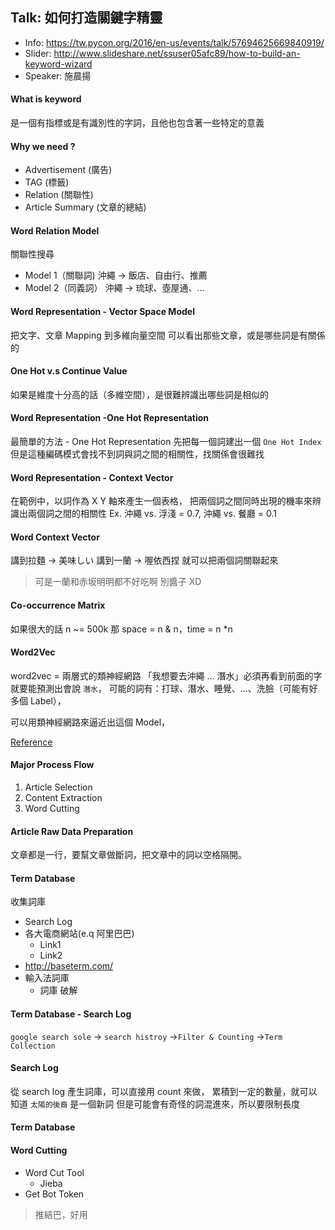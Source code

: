 ## Talk: 如何打造關鍵字精靈
- Info: https://tw.pycon.org/2016/en-us/events/talk/57694625669840919/
- Slider: http://www.slideshare.net/ssuser05afc89/how-to-build-an-keyword-wizard
- Speaker: 施晨揚


#### What is keyword
是一個有指標或是有識別性的字詞，且他也包含著一些特定的意義

#### Why we need ?
- Advertisement (廣告)
- TAG (標籤)
- Relation (關聯性)
- Article Summary (文章的總結)

#### Word Relation Model
關聯性搜尋
* Model 1（關聯詞)
沖繩 -> 飯店、自由行、推薦
* Model 2（同義詞）
沖繩 -> 琉球、壺屋通、...

#### Word Representation - Vector Space Model
把文字、文章 Mapping 到多維向量空間
可以看出那些文章，或是哪些詞是有關係的

#### One Hot v.s Continue Value 
如果是維度十分高的話（多維空間），是很難辨識出哪些詞是相似的

#### Word Representation  -One Hot Representation
最簡單的方法 - One Hot Representation
先把每一個詞建出一個 `One Hot Index`
但是這種編碼模式會找不到詞與詞之間的相關性，找關係會很難找

#### Word Representation - Context Vector
在範例中，以詞作為 X Y 軸來產生一個表格，
把兩個詞之間同時出現的機率來辨識出兩個詞之間的相關性
Ex. 沖繩 vs. 浮淺 = 0.7, 沖繩 vs. 餐廳 = 0.1

#### Word Context Vector
講到拉麵 -> 美味しい
講到一蘭 -> 喔依西捏
就可以把兩個詞關聯起來

> 可是一蘭和赤坂明明都不好吃啊
> 別醬子 XD

#### Co-occurrence Matrix
如果很大的話 n ~= 500k
那 space = n & n，time = n *n 

#### Word2Vec

word2vec = 兩層式的類神經網路
「我想要去沖繩 ... 潛水」必須再看到前面的字就要能預測出會說 `潛水`，
可能的詞有：打球、潛水、睡覺、...、洗臉（可能有好多個 Label），

可以用類神經網路來逼近出這個 Model，

[Reference](https://www.tensorflow.org/versions/r0.8/tutorials/word2vec/index.html)

#### Major Process Flow

1. Article Selection
2. Content Extraction
3. Word Cutting
 

#### Article Raw Data Preparation

文章都是一行，要幫文章做斷詞，把文章中的詞以空格隔開。


#### Term Database
收集詞庫
- Search Log
- 各大電商網站(e.q 阿里巴巴)
	- Link1
	- Link2
- http://baseterm.com/
- 輸入法詞庫
	- 詞庫 破解
	
#### Term Database - Search Log
`google search sole` → `search histroy` →`Filter & Counting` →`Term Collection`

#### Search Log
從 search log 產生詞庫，可以直接用 count 來做，
累積到一定的數量，就可以知道 `太陽的後裔` 是一個新詞
但是可能會有奇怪的詞混進來，所以要限制長度

#### Term Database

#### Word Cutting

- Word Cut Tool
	- Jieba 
- Get Bot Token

> 推結巴，好用